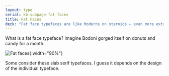 ```yaml
---
layout: type
serial: kb-subpage-fat-faces
title: Fat Faces
deck: "Fat face typefaces are like Moderns on steroids — even more extreme contrast."
---
```


What is a fat face typeface? Imagine Bodoni gorged itself on donuts and candy for a month.

![Fat faces]({{site.url}}/svg/kb/fat-faces.svg){:width="90%"}

Some consider these slab serif typefaces. I guess it depends on the design of the individual typeface.